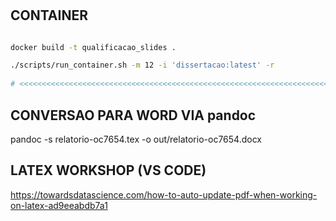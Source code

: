 #

  
## CONTAINER

```bash

docker build -t qualificacao_slides .

./scripts/run_container.sh -m 12 -i 'dissertacao:latest' -r
  
# <<<<<<<<<<<<<<<<<<<<<<<<<<<<<<<<<<<<<<<<<<<<<<<<<<<<<<<<<<<<<<<<<<<<<<<<<<<<<<<<<<<<<<

```

## CONVERSAO PARA WORD VIA pandoc

pandoc -s relatorio-oc7654.tex -o out/relatorio-oc7654.docx

## LATEX WORKSHOP (VS CODE)

https://towardsdatascience.com/how-to-auto-update-pdf-when-working-on-latex-ad9eeabdb7a1